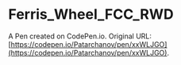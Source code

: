 # Ferris_Wheel_FCC_RWD

A Pen created on CodePen.io. Original URL: [https://codepen.io/Patarchanov/pen/xxWLJGO](https://codepen.io/Patarchanov/pen/xxWLJGO).

